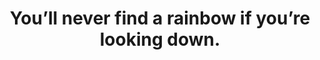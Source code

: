 ---
title: "You’ll never find a rainbow if you’re looking down."
cc-type: quote
attribution: "Charlie Chaplin"
related:
  - "It is during our darkest moments that we must focus to see the light."
tags:
  - Charlie Chaplin
  - looking-down
  - quote
visit-somewhere-new:
  - looking up
---